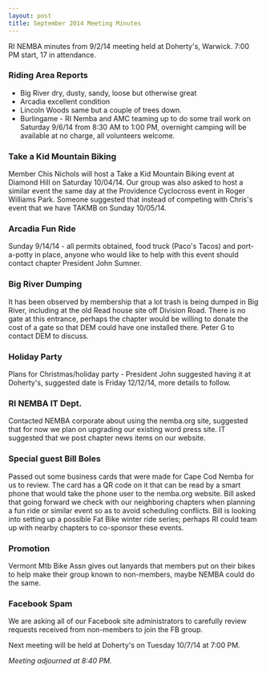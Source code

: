 ```yaml
---
layout: post
title: September 2014 Meeting Minutes
---
```


RI NEMBA minutes from 9/2/14 meeting held at Doherty's, Warwick. 7:00 PM start, 17 in attendance. 

### Riding Area Reports
- Big River dry, dusty, sandy, loose but otherwise great
- Arcadia excellent condition
- Lincoln Woods same but a couple of trees down. 
- Burlingame - RI Nemba and AMC teaming up to do some trail work on Saturday 9/6/14 from 8:30 AM to 1:00 PM, overnight camping will be available at no charge, all volunteers welcome. 

### Take a Kid Mountain Biking
Member Chis Nichols will host a Take a Kid Mountain Biking event at Diamond Hill on Saturday 10/04/14. Our group was also asked to host a similar event the same day at the Providence Cyclocross event in Roger Williams Park. Someone suggested that instead of competing with Chris's event that we have TAKMB on Sunday 10/05/14. 

### Arcadia Fun Ride 
Sunday 9/14/14 - all permits obtained, food truck (Paco's Tacos) and port-a-potty in place, anyone who would like to help with this event should contact chapter President John Sumner. 

### Big River Dumping
It has been observed by membership that a lot trash is being dumped in Big River, including at the old Read house site off Division Road. There is no gate at this entrance, perhaps the chapter would be willing to donate the cost of a gate so that DEM could have one installed there. Peter G to contact DEM to discuss. 

### Holiday Party
Plans for Christmas/holiday party - President John suggested having it at Doherty's, suggested date is Friday 12/12/14, more details to follow. 

### RI NEMBA IT Dept. 
Contacted NEMBA corporate about using the nemba.org site, suggested that for now we plan on upgrading our existing word press site. IT suggested that we post chapter news items on our website. 

### Special guest Bill Boles
Passed out some business cards that were made for Cape Cod Nemba for us to review. The card has a QR code on it that can be read by a smart phone that would take the phone user to the nemba.org website. Bill asked that going forward we check with our neighboring chapters when planning a fun ride or similar event so as to avoid scheduling conflicts. Bill is looking into setting up a possible Fat Bike winter ride series; perhaps RI could team up with nearby chapters to co-sponsor these events. 

### Promotion
Vermont Mtb Bike Assn gives out lanyards that members put on their bikes to help make their group known to non-members, maybe NEMBA could do the same. 

### Facebook Spam
We are asking all of our Facebook site administrators to carefully review requests received from non-members to join the FB group. 

Next meeting will be held at Doherty's on Tuesday 10/7/14 at 7:00 PM. 

*Meeting adjourned at 8:40 PM.*
